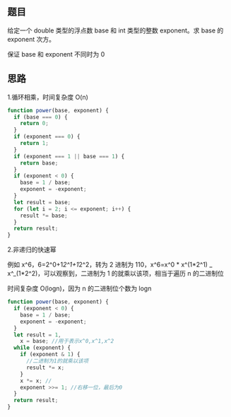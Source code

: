 ## 题目

给定一个 double 类型的浮点数 base 和 int 类型的整数 exponent。求 base 的 exponent 次方。

保证 base 和 exponent 不同时为 0

## 思路

1.循环相乘，时间复杂度 O(n)

```js
function power(base, exponent) {
  if (base === 0) {
    return 0;
  }
  if (exponent === 0) {
    return 1;
  }
  if (exponent === 1 || base === 1) {
    return base;
  }
  if (exponent < 0) {
    base = 1 / base;
    exponent = -exponent;
  }
  let result = base;
  for (let i = 2; i <= exponent; i++) {
    result *= base;
  }
  return result;
}
```

2.非递归的快速幂

例如 x^6，6=2^0+1*2^1+1*2^2，转为 2 进制为 110，x^6=x^0 * x^(1*2^1) _ x^_(1\*2^2)，可以观察到，二进制为 1 的就乘以该项，相当于遍历 n 的二进制位

时间复杂度 O(logn)，因为 n 的二进制位个数为 logn

```js
function power(base, exponent) {
  if (exponent < 0) {
    base = 1 / base;
    exponent = -exponent;
  }
  let result = 1,
    x = base; //用于表示x^0,x^1,x^2
  while (exponent) {
    if (exponent & 1) {
      //二进制为1的就乘以该项
      result *= x;
    }
    x *= x; //
    exponent >>= 1; //右移一位，最后为0
  }
  return result;
}
```
